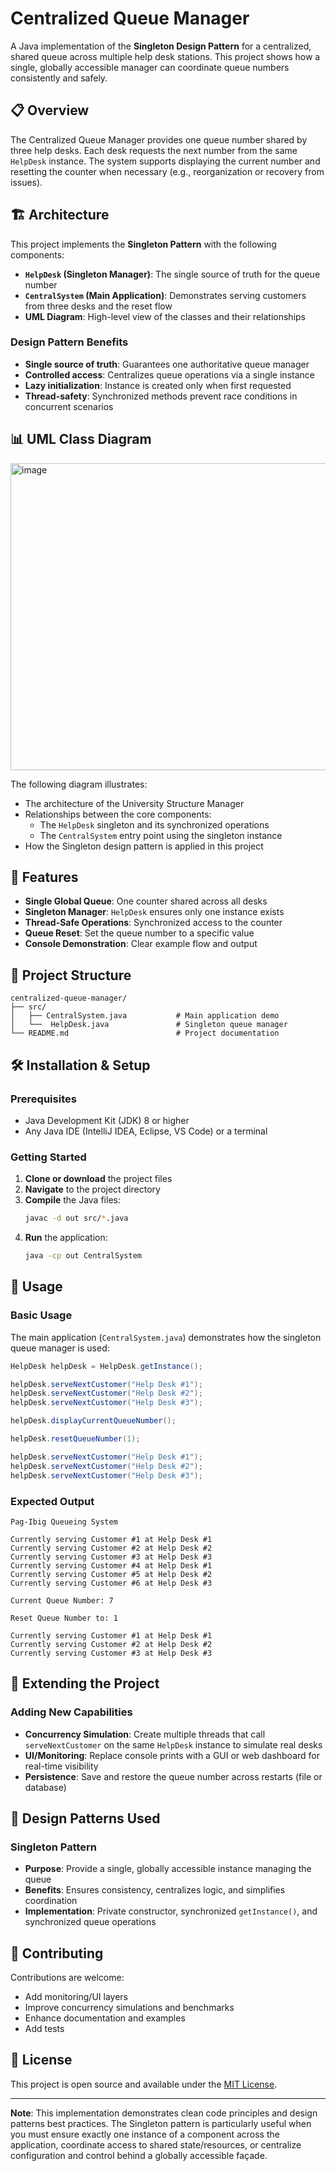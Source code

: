 # Centralized Queue Manager

A Java implementation of the **Singleton Design Pattern** for a centralized, shared queue across multiple help desk stations. This project shows how a single, globally accessible manager can coordinate queue numbers consistently and safely.

## 📋 Overview

The Centralized Queue Manager provides one queue number shared by three help desks. Each desk requests the next number from the same `HelpDesk` instance. The system supports displaying the current number and resetting the counter when necessary (e.g., reorganization or recovery from issues).

## 🏗️ Architecture

This project implements the **Singleton Pattern** with the following components:

- **`HelpDesk` (Singleton Manager)**: The single source of truth for the queue number
- **`CentralSystem` (Main Application)**: Demonstrates serving customers from three desks and the reset flow
- **UML Diagram**: High-level view of the classes and their relationships

### Design Pattern Benefits

- **Single source of truth**: Guarantees one authoritative queue manager
- **Controlled access**: Centralizes queue operations via a single instance
- **Lazy initialization**: Instance is created only when first requested
- **Thread-safety**: Synchronized methods prevent race conditions in concurrent scenarios

## 📊 UML Class Diagram

<img width="940" height="491" alt="image" src="https://github.com/user-attachments/assets/242681ec-80e0-4d11-a4bf-ab62a24cd406" />

The following diagram illustrates:

- The architecture of the University Structure Manager
- Relationships between the core components:
   - The `HelpDesk` singleton and its synchronized operations
   - The `CentralSystem` entry point using the singleton instance
- How the Singleton design pattern is applied in this project

## 🚀 Features

- **Single Global Queue**: One counter shared across all desks
- **Singleton Manager**: `HelpDesk` ensures only one instance exists
- **Thread-Safe Operations**: Synchronized access to the counter
- **Queue Reset**: Set the queue number to a specific value
- **Console Demonstration**: Clear example flow and output

## 📁 Project Structure

```
centralized-queue-manager/
├── src/
│   ├── CentralSystem.java           # Main application demo
│   └──  HelpDesk.java               # Singleton queue manager
└── README.md                        # Project documentation
```

## 🛠️ Installation & Setup

### Prerequisites

- Java Development Kit (JDK) 8 or higher
- Any Java IDE (IntelliJ IDEA, Eclipse, VS Code) or a terminal

### Getting Started

1. **Clone or download** the project files
2. **Navigate** to the project directory
3. **Compile** the Java files:
   ```bash
   javac -d out src/*.java
   ```
4. **Run** the application:
   ```bash
   java -cp out CentralSystem
   ```

## 📖 Usage

### Basic Usage

The main application (`CentralSystem.java`) demonstrates how the singleton queue manager is used:

```java
HelpDesk helpDesk = HelpDesk.getInstance();

helpDesk.serveNextCustomer("Help Desk #1");
helpDesk.serveNextCustomer("Help Desk #2");
helpDesk.serveNextCustomer("Help Desk #3");

helpDesk.displayCurrentQueueNumber();

helpDesk.resetQueueNumber(1);

helpDesk.serveNextCustomer("Help Desk #1");
helpDesk.serveNextCustomer("Help Desk #2");
helpDesk.serveNextCustomer("Help Desk #3");
```

### Expected Output

```
Pag-Ibig Queueing System

Currently serving Customer #1 at Help Desk #1
Currently serving Customer #2 at Help Desk #2
Currently serving Customer #3 at Help Desk #3
Currently serving Customer #4 at Help Desk #1
Currently serving Customer #5 at Help Desk #2
Currently serving Customer #6 at Help Desk #3

Current Queue Number: 7

Reset Queue Number to: 1

Currently serving Customer #1 at Help Desk #1
Currently serving Customer #2 at Help Desk #2
Currently serving Customer #3 at Help Desk #3
```

## 🔧 Extending the Project

### Adding New Capabilities

- **Concurrency Simulation**: Create multiple threads that call `serveNextCustomer` on the same `HelpDesk` instance to simulate real desks
- **UI/Monitoring**: Replace console prints with a GUI or web dashboard for real-time visibility
- **Persistence**: Save and restore the queue number across restarts (file or database)

## 🎯 Design Patterns Used

### Singleton Pattern
- **Purpose**: Provide a single, globally accessible instance managing the queue
- **Benefits**: Ensures consistency, centralizes logic, and simplifies coordination
- **Implementation**: Private constructor, synchronized `getInstance()`, and synchronized queue operations

## 🤝 Contributing

Contributions are welcome:
- Add monitoring/UI layers
- Improve concurrency simulations and benchmarks
- Enhance documentation and examples
- Add tests

## 📄 License

This project is open source and available under the [MIT License](LICENSE).

---

**Note**: This implementation demonstrates clean code principles and design patterns best practices. The Singleton pattern is particularly useful when you must ensure exactly one instance of a component across the application, coordinate access to shared state/resources, or centralize configuration and control behind a globally accessible façade.
